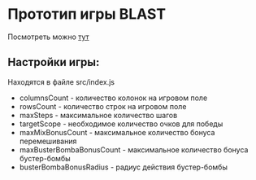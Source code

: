 # Прототип игры BLAST
Посмотреть можно [тут](https://footzi.github.io/blast/)

## Настройки игры:
Находятся в файле src/index.js
- columnsCount - количество колонок на игровом поле
- rowsCount - количество строк на игровом поле
- maxSteps - максимальное количество шагов
- targetScope - необходимое количество очков для победы
- maxMixBonusCount - максимальное количество бонуса перемешивания
- maxBusterBombaBonusCount - максимальное количество бонуса бустер-бомбы
- busterBombaBonusRadius - радиус действия бустер-бомбы
